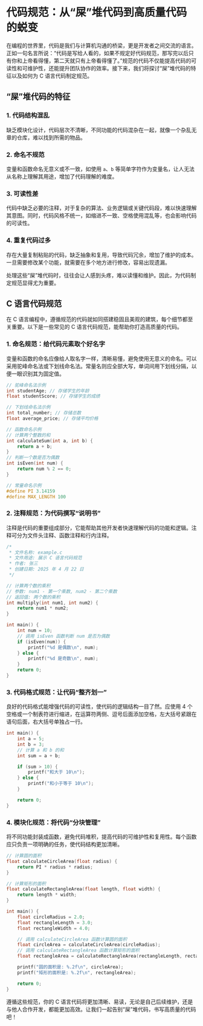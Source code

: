 # 代码规范：从“屎”堆代码到高质量代码的蜕变

在编程的世界里，代码是我们与计算机沟通的桥梁，更是开发者之间交流的语言。正如一句名言所说：“代码是写给人看的，如果不规定好代码规范，那写完以后只有你和上帝看得懂，第二天就只有上帝看得懂了。”规范的代码不仅能提高代码的可读性和可维护性，还能提升团队协作的效率。接下来，我们将探讨“屎”堆代码的特征以及如何为 C 语言代码制定规范。

## “屎”堆代码的特征

### 1. 代码结构混乱
缺乏模块化设计，代码层次不清晰，不同功能的代码混杂在一起，就像一个杂乱无章的仓库，难以找到所需的物品。

### 2. 命名不规范
变量和函数命名无意义或不一致，如使用 `a`、`b` 等简单字符作为变量名，让人无法从名称上理解其用途，增加了代码理解的难度。

### 3. 可读性差
代码中缺乏必要的注释，对于复杂的算法、业务逻辑或关键代码段，难以快速理解其意图。同时，代码风格不统一，如缩进不一致、空格使用混乱等，也会影响代码的可读性。

### 4. 重复代码过多
存在大量复制粘贴的代码，缺乏抽象和复用，导致代码冗余，增加了维护的成本。一旦需要修改某个功能，就需要在多个地方进行修改，容易出现遗漏。

处理这些“屎”堆代码时，往往会让人感到头疼，难以读懂和维护。因此，为代码制定规范显得尤为重要。

## C 语言代码规范

在 C 语言编程中，遵循规范的代码就如同搭建稳固且美观的建筑，每个细节都至关重要。以下是一些常见的 C 语言代码规范，能帮助你打造高质量的代码。

### 1. 命名规范：给代码元素取个好名字
变量和函数的命名应像给人取名字一样，清晰易懂，避免使用无意义的命名。可以采用驼峰命名法或下划线命名法。常量名则应全部大写，单词间用下划线分隔，以便一眼识别其为固定值。

```c
// 驼峰命名法示例
int studentAge; // 存储学生的年龄
float studentScore; // 存储学生的成绩

// 下划线命名法示例
int total_number; // 存储总数
float average_price; // 存储平均价格

// 函数命名示例
// 计算两个整数的和
int calculateSum(int a, int b) {
    return a + b;
}
// 判断一个数是否为偶数
int isEven(int num) {
    return num % 2 == 0;
}

// 常量命名示例
#define PI 3.14159
#define MAX_LENGTH 100
```

### 2. 注释规范：为代码撰写“说明书”
注释是代码的重要组成部分，它能帮助其他开发者快速理解代码的功能和逻辑。注释可分为文件头注释、函数注释和行内注释。

```c
/*
 * 文件名称: example.c
 * 文件用途: 展示 C 语言代码规范
 * 作者: 张三
 * 创建日期: 2025 年 4 月 22 日
 */

// 计算两个数的乘积
// 参数: num1 - 第一个乘数, num2 - 第二个乘数
// 返回值: 两个数的乘积
int multiply(int num1, int num2) {
    return num1 * num2;
}

int main() {
    int num = 10;
    // 调用 isEven 函数判断 num 是否为偶数
    if (isEven(num)) {
        printf("%d 是偶数\n", num);
    } else {
        printf("%d 是奇数\n", num);
    }
    return 0;
}
```

### 3. 代码格式规范：让代码“整齐划一”
良好的代码格式能增强代码的可读性，使代码的逻辑结构一目了然。应使用 4 个空格或一个制表符进行缩进，在运算符两侧、逗号后面添加空格，左大括号紧跟在语句后面，右大括号单独占一行。

```c
int main() {
    int a = 5;
    int b = 3;
    // 计算 a 和 b 的和
    int sum = a + b;

    if (sum > 10) {
        printf("和大于 10\n");
    } else {
        printf("和小于等于 10\n");
    }

    return 0;
}
```

### 4. 模块化规范：将代码“分块管理”
将不同功能封装成函数，避免代码堆积，提高代码的可维护性和复用性。每个函数应只负责一项明确的任务，使代码结构更加清晰。

```c
// 计算圆的面积
float calculateCircleArea(float radius) {
    return PI * radius * radius;
}

// 计算矩形的面积
float calculateRectangleArea(float length, float width) {
    return length * width;
}

int main() {
    float circleRadius = 2.0;
    float rectangleLength = 3.0;
    float rectangleWidth = 4.0;

    // 调用 calculateCircleArea 函数计算圆的面积
    float circleArea = calculateCircleArea(circleRadius);
    // 调用 calculateRectangleArea 函数计算矩形的面积
    float rectangleArea = calculateRectangleArea(rectangleLength, rectangleWidth);

    printf("圆的面积是: %.2f\n", circleArea);
    printf("矩形的面积是: %.2f\n", rectangleArea);

    return 0;
}
```

遵循这些规范，你的 C 语言代码将更加清晰、易读，无论是自己后续维护，还是与他人合作开发，都能更加高效。让我们一起告别“屎”堆代码，书写高质量的代码吧！